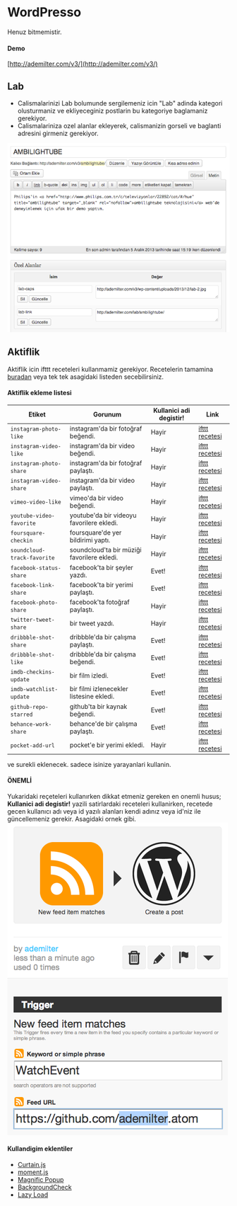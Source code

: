 # WordPresso
Henuz bitmemistir.

#### Demo
[http://ademilter.com/v3/](http://ademilter.com/v3/)


## Lab
* Calismalarinizi Lab bolumunde sergilemeniz icin "Lab" adinda kategori olusturmaniz ve ekliyeceginiz postlarin bu kategoriye baglamaniz gerekiyor.
* Calismalariniza ozel alanlar ekleyerek, calismanizin gorseli ve baglanti adresini girmeniz gerekiyor.

![lab icin gorsel ekleme](/other/lab-add-item.png)


## Aktiflik
Aktiflik icin ifttt receteleri kullanmamiz gerekiyor.
Recetelerin tamamina [buradan](https://ifttt.com/p/ademilter) veya tek tek asagidaki listeden secebilirsiniz.

#### Aktiflik ekleme listesi

Etiket | Gorunum | Kullanici adi degistir! | Link
-- | -- | -- | --
``instagram-photo-like`` | instagram'da bir fotoğraf beğendi. | Hayir | [ifttt recetesi](#)
``instagram-video-like`` | instagram'da bir video beğendi. | Hayir | [ifttt recetesi](#)
``instagram-photo-share`` | instagram'da bir fotoğraf paylaştı. | Hayir | [ifttt recetesi](#)
``instagram-video-share`` | instagram'da bir video paylaştı. | Hayir | [ifttt recetesi](#)
``vimeo-video-like`` | vimeo'da bir video beğendi. | Hayir | [ifttt recetesi](#)
``youtube-video-favorite`` | youtube'da bir videoyu favorilere ekledi. | Hayir | [ifttt recetesi](#)
``foursquare-checkin`` | foursquare'de yer bildirimi yaptı. | Hayir | [ifttt recetesi](#)
``soundcloud-track-favorite`` | soundcloud'ta bir müziği favorilere ekledi. | Hayir | [ifttt recetesi](#)
``facebook-status-share`` | facebook'ta bir şeyler yazdı. | Evet! | [ifttt recetesi](#)
``facebook-link-share`` | facebook'ta bir yerimi paylaştı. | Evet! | [ifttt recetesi](#)
``facebook-photo-share`` | facebook'ta fotoğraf paylaştı. | Hayir | [ifttt recetesi](#)
``twitter-tweet-share`` | bir tweet yazdı. | Hayir | [ifttt recetesi](#)
``dribbble-shot-share`` | dribbble'da bir çalışma paylaştı. | Evet! | [ifttt recetesi](#)
``dribbble-shot-like`` | dribbble'da bir çalışma beğendi. | Evet! | [ifttt recetesi](#)
``imdb-checkins-update`` | bir film izledi. | Evet! | [ifttt recetesi](#)
``imdb-watchlist-update`` | bir filmi izlenecekler listesine ekledi. | Evet! | [ifttt recetesi](#)
``github-repo-starred`` | github'ta bir kaynak beğendi. | Evet! | [ifttt recetesi](#)
``behance-work-share`` | behance'de bir çalışma paylaştı. | Evet! | [ifttt recetesi](#)
``pocket-add-url`` | pocket'e bir yerimi ekledi. | Hayir | [ifttt recetesi](#)

ve surekli eklenecek. sadece isinize yarayanlari kullanin.

#### ÖNEMLİ
Yukaridaki reçeteleri kullanırken dikkat etmeniz gereken en onemli husus; **Kullanici adi degistir!** yazili satirlardaki receteleri kullanirken, recetede gecen kullanıcı adı veya id yazılı alanları kendi adınız veya id'niz ile güncellemeniz gerekir. Asagidaki ornek gibi.
![ifttt kullanici adini degistirmeyi unutmayin](/other/ifttt-id-change.png)


#### Kullandigim eklentiler
* [Curtain.js](https://github.com/Victa/curtain.js)
* [moment.js](https://github.com/moment/moment/)
* [Magnific Popup](http://dimsemenov.com/plugins/magnific-popup/)
* [BackgroundCheck](http://kennethcachia.com/background-check)
* [Lazy Load](http://www.appelsiini.net/projects/lazyload)
